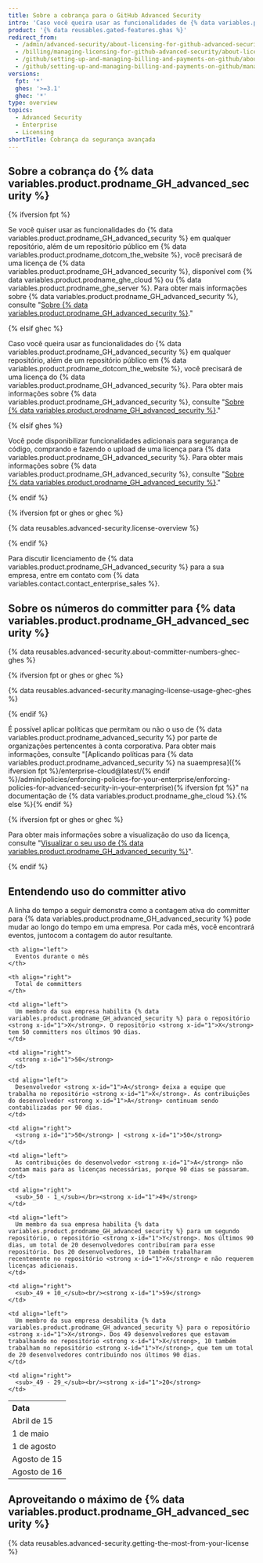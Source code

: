 ```yaml
---
title: Sobre a cobrança para o GitHub Advanced Security
intro: 'Caso você queira usar as funcionalidades de {% data variables.product.prodname_GH_advanced_security %} recursos{% ifversion fpt or ghec %} em um repositório privado ou interno{% endif %}, você precisará de uma licença{% ifversion fpt %} para sua empresa{% endif %}.{% ifversion fpt or ghec %} Essas funcionalidades estão disponíveis gratuitamente para repositórios públicos em {% data variables.product.prodname_dotcom_the_website %}.{% endif %}'
product: '{% data reusables.gated-features.ghas %}'
redirect_from:
  - /admin/advanced-security/about-licensing-for-github-advanced-security
  - /billing/managing-licensing-for-github-advanced-security/about-licensing-for-github-advanced-security
  - /github/setting-up-and-managing-billing-and-payments-on-github/about-licensing-for-github-advanced-security
  - /github/setting-up-and-managing-billing-and-payments-on-github/managing-licensing-for-github-advanced-security/about-licensing-for-github-advanced-security
versions:
  fpt: '*'
  ghes: '>=3.1'
  ghec: '*'
type: overview
topics:
  - Advanced Security
  - Enterprise
  - Licensing
shortTitle: Cobrança da segurança avançada
---
```


## Sobre a cobrança do {% data variables.product.prodname_GH_advanced_security %}

{% ifversion fpt %}

Se você quiser usar as funcionalidades do {% data variables.product.prodname_GH_advanced_security %} em qualquer repositório, além de um repositório público em {% data variables.product.prodname_dotcom_the_website %}, você precisará de uma licença de {% data variables.product.prodname_GH_advanced_security %}, disponível com {% data variables.product.prodname_ghe_cloud %} ou {% data variables.product.prodname_ghe_server %}. Para obter mais informações sobre {% data variables.product.prodname_GH_advanced_security %}, consulte "[Sobre {% data variables.product.prodname_GH_advanced_security %}](/github/getting-started-with-github/about-github-advanced-security)."

{% elsif ghec %}

Caso você queira usar as funcionalidades do {% data variables.product.prodname_GH_advanced_security %} em qualquer repositório, além de um repositório público em {% data variables.product.prodname_dotcom_the_website %}, você precisará de uma licença do {% data variables.product.prodname_GH_advanced_security %}. Para obter mais informações sobre {% data variables.product.prodname_GH_advanced_security %}, consulte "[Sobre {% data variables.product.prodname_GH_advanced_security %}](/github/getting-started-with-github/about-github-advanced-security)."

{% elsif ghes %}

Você pode disponibilizar funcionalidades adicionais para segurança de código, comprando e fazendo o upload de uma licença para {% data variables.product.prodname_GH_advanced_security %}. Para obter mais informações sobre {% data variables.product.prodname_GH_advanced_security %}, consulte "[Sobre {% data variables.product.prodname_GH_advanced_security %}](/github/getting-started-with-github/about-github-advanced-security)."

{% endif %}

{% ifversion fpt or ghes or ghec %}

{% data reusables.advanced-security.license-overview %}

{% endif %}

Para discutir licenciamento de {% data variables.product.prodname_GH_advanced_security %} para a sua empresa, entre em contato com {% data variables.contact.contact_enterprise_sales %}.

## Sobre os números do committer para {% data variables.product.prodname_GH_advanced_security %}

{% data reusables.advanced-security.about-committer-numbers-ghec-ghes %}

{% ifversion fpt or ghes or ghec %}

{% data reusables.advanced-security.managing-license-usage-ghec-ghes %}

{% endif %}

É possível aplicar políticas que permitam ou não o uso de {% data variables.product.prodname_advanced_security %} por parte de organizações pertencentes à conta corporativa. Para obter mais informações, consulte "[Aplicando políticas para {% data variables.product.prodname_advanced_security %} na suaempresa]({% ifversion fpt %}/enterprise-cloud@latest/{% endif %}/admin/policies/enforcing-policies-for-your-enterprise/enforcing-policies-for-advanced-security-in-your-enterprise){% ifversion fpt %}" na documentação de {% data variables.product.prodname_ghe_cloud %}.{% else %}{% endif %}

{% ifversion fpt or ghes or ghec %}

Para obter mais informações sobre a visualização do uso da licença, consulte "[Visualizar o seu uso de {% data variables.product.prodname_GH_advanced_security %}](/billing/managing-billing-for-github-advanced-security/viewing-your-github-advanced-security-usage)".

{% endif %}

## Entendendo uso do committer ativo

A linha do tempo a seguir demonstra como a contagem ativa do committer para {% data variables.product.prodname_GH_advanced_security %} pode mudar ao longo do tempo em uma empresa. Por cada mês, você encontrará eventos, juntocom a contagem do autor resultante.

<table spaces-before="0">
  <tr>
    <th align="left">
      Data
    </th>
    
    <th align="left">
      Eventos durante o mês
    </th>
    
    <th align="right">
      Total de committers
    </th>
  </tr>
  
  <tr>
    <td align="left">
      <nobr>Abril de 15</nobr>
    </td>
    
    <td align="left">
      Um membro da sua empresa habilita {% data variables.product.prodname_GH_advanced_security %} para o repositório <strong x-id="1">X</strong>. O repositório <strong x-id="1">X</strong> tem 50 committers nos últimos 90 dias.
    </td>
    
    <td align="right">
      <strong x-id="1">50</strong>
    </td>
  </tr>
  
  <tr>
    <td align="left">
      <nobr>1 de maio</nobr>
    </td>
    
    <td align="left">
      Desenvolvedor <strong x-id="1">A</strong> deixa a equipe que trabalha no repositório <strong x-id="1">X</strong>. As contribuições do desenvolvedor <strong x-id="1">A</strong> continuam sendo contabilizadas por 90 dias.
    </td>
    
    <td align="right">
      <strong x-id="1">50</strong> | <strong x-id="1">50</strong>
    </td>
  </tr>
  
  <tr>
    <td align="left">
      <nobr>1 de agosto</nobr>
    </td>
    
    <td align="left">
      As contribuições do desenvolvedor <strong x-id="1">A</strong> não contam mais para as licenças necessárias, porque 90 dias se passaram.
    </td>
    
    <td align="right">
      <sub>_50 - 1_</sub></br><strong x-id="1">49</strong>
    </td>
  </tr>
  
  <tr>
    <td align="left">
      <nobr>Agosto de 15</nobr>
    </td>
    
    <td align="left">
      Um membro da sua empresa habilita {% data variables.product.prodname_GH_advanced_security %} para um segundo repositório, o repositório <strong x-id="1">Y</strong>. Nos últimos 90 dias, um total de 20 desenvolvedores contribuíram para esse repositório. Dos 20 desenvolvedores, 10 também trabalharam recentemente no repositório <strong x-id="1">X</strong> e não requerem licenças adicionais.
    </td>
    
    <td align="right">
      <sub>_49 + 10_</sub><br/><strong x-id="1">59</strong>
    </td>
  </tr>
  
  <tr>
    <td align="left">
      <nobr>Agosto de 16</nobr>
    </td>
    
    <td align="left">
      Um membro da sua empresa desabilita {% data variables.product.prodname_GH_advanced_security %} para o repositório <strong x-id="1">X</strong>. Dos 49 desenvolvedores que estavam trabalhando no repositório <strong x-id="1">X</strong>, 10 também trabalham no repositório <strong x-id="1">Y</strong>, que tem um total de 20 desenvolvedores contribuindo nos últimos 90 dias.
    </td>
    
    <td align="right">
      <sub>_49 - 29_</sub><br/><strong x-id="1">20</strong>
    </td>
  </tr>
</table>

## Aproveitando o máximo de {% data variables.product.prodname_GH_advanced_security %}

{% data reusables.advanced-security.getting-the-most-from-your-license %}
